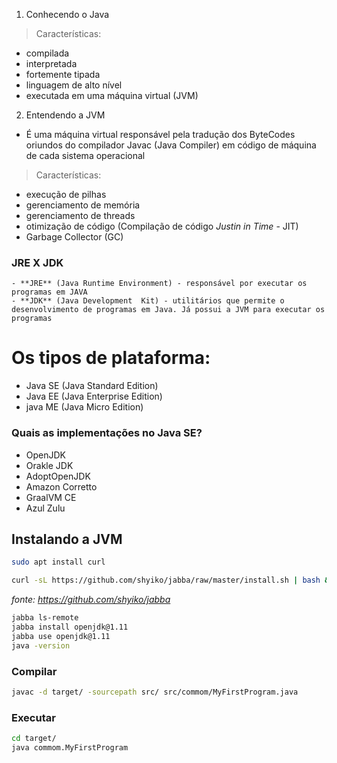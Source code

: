 1. Conhecendo o Java

>Características:
   - compilada
   - interpretada
   - fortemente tipada
   - linguagem de alto nível
   - executada em uma máquina virtual (JVM)



2. Entendendo a JVM
  - É uma máquina virtual responsável pela tradução dos ByteCodes oriundos do compilador Javac (Java Compiler) em código de máquina de cada sistema operacional


> Características:
   - execução de pilhas
   - gerenciamento de memória
   - gerenciamento de threads
   - otimização de código (Compilação de código *Justin in Time* - JIT)
   - Garbage Collector (GC)

### JRE X  JDK
    - **JRE** (Java Runtime Environment) - responsável por executar os programas em JAVA
    - **JDK** (Java Development  Kit) - utilitários que permite o desenvolvimento de programas em Java. Já possui a JVM para executar os programas


# Os tipos de plataforma:
  - Java SE (Java Standard Edition) 
  - Java EE (Java Enterprise Edition)
  - java ME (Java Micro Edition)

### Quais as implementações no Java SE?
- OpenJDK
- Orakle JDK
- AdoptOpenJDK
- Amazon Corretto
- GraalVM CE
- Azul Zulu


## Instalando a JVM

```bash
sudo apt install curl
```
```bash
curl -sL https://github.com/shyiko/jabba/raw/master/install.sh | bash && . ~/.jabba/jabba.sh
```
*fonte: https://github.com/shyiko/jabba*

```bash
jabba ls-remote
jabba install openjdk@1.11
jabba use openjdk@1.11
java -version
```

### Compilar

```bash
javac -d target/ -sourcepath src/ src/commom/MyFirstProgram.java
```

### Executar

```bash
cd target/
java commom.MyFirstProgram
```